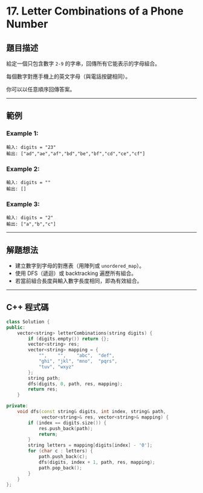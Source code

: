 # 17. Letter Combinations of a Phone Number

## 題目描述

給定一個只包含數字 `2-9` 的字串，回傳所有它能表示的字母組合。

每個數字對應手機上的英文字母（與電話按鍵相同）。

你可以以任意順序回傳答案。

---

## 範例

### Example 1:

```
輸入: digits = "23"
輸出: ["ad","ae","af","bd","be","bf","cd","ce","cf"]
```

### Example 2:

```
輸入: digits = ""
輸出: []
```

### Example 3:

```
輸入: digits = "2"
輸出: ["a","b","c"]
```

---

## 解題想法

* 建立數字到字母的對應表（用陣列或 `unordered_map`）。
* 使用 DFS（遞迴）或 backtracking 遍歷所有組合。
* 若當前組合長度與輸入數字長度相同，即為有效組合。

---

## C++ 程式碼

```cpp
class Solution {
public:
    vector<string> letterCombinations(string digits) {
        if (digits.empty()) return {};
        vector<string> res;
        vector<string> mapping = {
            "",    "",    "abc",  "def",
            "ghi", "jkl", "mno",  "pqrs",
            "tuv", "wxyz"
        };
        string path;
        dfs(digits, 0, path, res, mapping);
        return res;
    }

private:
    void dfs(const string& digits, int index, string& path,
             vector<string>& res, vector<string>& mapping) {
        if (index == digits.size()) {
            res.push_back(path);
            return;
        }
        string letters = mapping[digits[index] - '0'];
        for (char c : letters) {
            path.push_back(c);
            dfs(digits, index + 1, path, res, mapping);
            path.pop_back();
        }
    }
};
```
